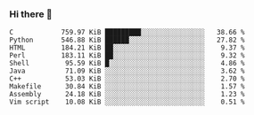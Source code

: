 ### Hi there 👋

<!--
**kanglib/kanglib** is a ✨ _special_ ✨ repository because its `README.md` (this file) appears on your GitHub profile.

Here are some ideas to get you started:

- 🔭 I’m currently working on ...
- 🌱 I’m currently learning ...
- 👯 I’m looking to collaborate on ...
- 🤔 I’m looking for help with ...
- 💬 Ask me about ...
- 📫 How to reach me: ...
- 😄 Pronouns: ...
- ⚡ Fun fact: ...
-->

<!--START_SECTION:top_language-->
```text
C            759.97 KiB █████████░░░░░░░░░░░░░░░░   38.66 %
Python       546.88 KiB ██████░░░░░░░░░░░░░░░░░░░   27.82 %
HTML         184.21 KiB ██░░░░░░░░░░░░░░░░░░░░░░░    9.37 %
Perl         183.11 KiB ██░░░░░░░░░░░░░░░░░░░░░░░    9.32 %
Shell         95.59 KiB █░░░░░░░░░░░░░░░░░░░░░░░░    4.86 %
Java          71.09 KiB ░░░░░░░░░░░░░░░░░░░░░░░░░    3.62 %
C++           53.03 KiB ░░░░░░░░░░░░░░░░░░░░░░░░░    2.70 %
Makefile      30.84 KiB ░░░░░░░░░░░░░░░░░░░░░░░░░    1.57 %
Assembly      24.18 KiB ░░░░░░░░░░░░░░░░░░░░░░░░░    1.23 %
Vim script    10.08 KiB ░░░░░░░░░░░░░░░░░░░░░░░░░    0.51 %
```
<!--END_SECTION:top_language-->
